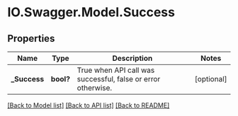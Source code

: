 # IO.Swagger.Model.Success
## Properties

Name | Type | Description | Notes
------------ | ------------- | ------------- | -------------
**_Success** | **bool?** | True when API call was successful, false or error otherwise. | [optional] 

[[Back to Model list]](../README.md#documentation-for-models) [[Back to API list]](../README.md#documentation-for-api-endpoints) [[Back to README]](../README.md)

